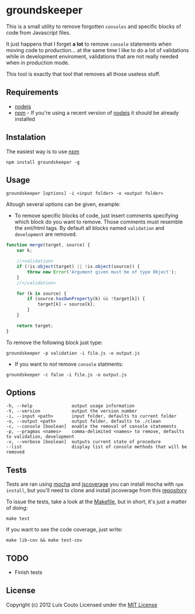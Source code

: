 groundskeeper
=============

This is a small utility to remove forgotten `consoles` and specific blocks of code from Javascript files.

It just happens that I forget __a lot__ to remove `console` statements when moving code to production... at the same time I like to do a lot of validations while in development enviroment, validations that are not really needed when in production mode.

This tool is exactly that tool that removes all those useless stuff.

Requirements
------------
 - [nodejs](https://github.com/joyent/node)
 - [npm](https://github.com/isaacs/npm) - If you're using a recent version of [nodejs](https://github.com/joyent/node/tree/v0.6.18) it should be already installed

Instalation
-----------

The easiest way is to use [npm](https://github.com/isaacs/npm)

```shell
npm install groundskeeper -g
```

Usage
-----

```shell
groundskeeper [options] -i <input folder> -o <output folder>
```

Altough several options can be given, example:

- To remove specific blocks of code, just insert comments specifying which block do you want to remove. Those comments must resemble the xml/html tags. By default all blocks named `validation` and `development` are removed.

```javascript
function merge(target, source) {
    var k;

    //<validation>
    if (!is.object(target) || !is.object(source)) {
        throw new Error('Argument given must be of type Object');
    }
    //</validation>

    for (k in source) {
        if (source.hasOwnProperty(k) && !target[k]) {
            target[k] = source[k];
        }
    }

    return target;
}
```

To remove the following block just type:
```shell
groundskeeper -p validation -i file.js -o output.js
```

- If you want to _not_ remove `console` statments:

```shell
groundskeeper -c false -i file.js -o output.js
```


Options
-------

```
-h, --help               output usage information
-V, --version            output the version number
-i, --input <path>       input folder, defaults to current folder
-o, --output <path>      output folder, defaults to ./clean
-c, --console [boolean]  enable the removal of console statements
-p, --pragmas <names>    comma-delimited <names> to remove, defaults to validation, development
-v, --verbose [boolean]  outputs current state of procedure
--list                   display list of console methods that will be removed
```

Tests
-----
Tests are ran using [mocha](http://visionmedia.github.com/mocha/) and [jscoverage](https://github.com/visionmedia/node-jscoverage) you can install mocha with `npm install`, but you'll need to clone and install jscoverage from this [repository](https://github.com/visionmedia/node-jscoverage)

To issue the tests, take a look at the [Makefile](https://github.com/Couto/groundskeeper/blob/master/Makefile), but in short, it's just a matter of doing:

```shell
make test
```

If you want to see the code coverage, just write:
```shell
make lib-cov && make test-cov
```

TODO
----
 * Finish tests

License
-------
Copyright (c) 2012 Luís Couto Licensed under the [MIT License](http://couto.mit-license.org)
